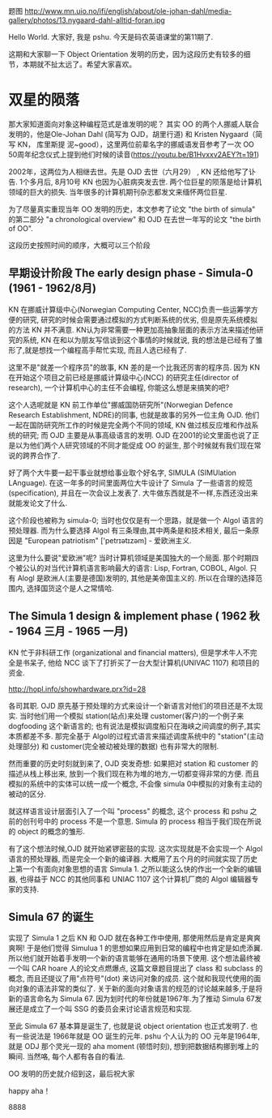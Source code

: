 
题图
http://www.mn.uio.no/ifi/english/about/ole-johan-dahl/media-gallery/photos/13.nygaard-dahl-alltid-foran.jpg


Hello World. 大家好, 我是 pshu. 今天是码农英语课堂的第11期了.


这期和大家聊一下 Object Orientation 发明的历史，因为这段历史有较多的细节，本期就不扯太远了。希望大家喜欢。


# 双星的陨落

那大家知道面向对象这种编程范式是谁发明的呢？
其实 OO 的两个人挪威人联合发明的，他是Ole-Johan Dahl (简写为 OJD，胡里行道) 和 Kristen Nygaard（简写 KN， 库里斯提 泥~good），这里两位前辈名字的挪威语发音参考了一次 OO 50周年纪念仪式上提到他们时候的读音(https://youtu.be/B1Hvxxv2AEY?t=191)

2002年，这两位为人相继去世。先是 OJD 去世（六月29） , KN 还给他写了讣告. 1个多月后, 8月10号 KN 也因为心脏病突发去世. 两个位巨星的陨落是给计算机领域的巨大的损失. 当年很多的计算机期刊杂志都发文来缅怀两位巨星.


为了尽量真实重现当年 OO 发明的历史，本文参考了论文 "the birth of simula" 的第二部分 "a chronological overview" 和 OJD 在去世一年写的论文 "the birth of OO".

这段历史按照时间的顺序，大概可以三个阶段



## 早期设计阶段 The early design phase - Simula-0 (1961 - 1962/8月)

KN 在挪威计算级中心(Norwegian Computing Center, NCC)负责一些运筹学方便的研究, 研究的时候会需要通过模拟的方式判断系统的优劣, 但是原先系统模拟的方法 KN 并不满意. KN认为非常需要一种更加高抽象层面的表示方法来描述他研究的系统, KN 在和以为朋友写信谈到这个事情的时候就说, 我的想法是已经有了雏形了,就是想找一个编程高手帮忙实现, 而且人选已经有了.

这里不是"就差一个程序员"的故事, KN 差的是一个比我还厉害的程序员. 因为 KN 在开始这个项目之前已经是挪威计算级中心(NCC) 的研究主任(director of research), 一个计算机中心的主任不会编程, 你能这么想是来搞笑的吧?

这个人选呢就是 KN 前工作单位"挪威国防研究所"(Norwegian Defence Research Establishment, NDRE)的同事, 也就是故事的另外一位主角 OJD. 他们一起在国防研究所工作的时候是完全两个不同的领域, KN 做过核反应堆和作战系统的研究; 而 OJD 主要是从事高级语言的发明. OJD 在2001的论文里面也说了正是以为他们两个人研究领域的不同才能促成 OO 的诞生, 那个时候就有我们现在常说的跨界合作了.

好了两个大牛要一起干事业就想给事业取个好名字, SIMULA (SIMUlation LAnguage). 在这一年多的时间里面两位大牛设计了 Simula 了一些语言的规范(specification), 并且在一次会议上发表了. 大牛做东西就是不一样,东西还没出来就能发论文了什么.

这个阶段也被称为 simula-0; 当时也仅仅是有一个思路，就是做一个 Algol 语言的预处理器. 而为什么要选择 Algol 有三条理由,其中两条是和技术相关, 最后一条原因是 "European patriotism" ['petrɪətɪzəm]  - 爱欧洲主义.

这里为什么要说"爱欧洲"呢? 当时计算机领域是美国独大的一个局面. 那个时期四个被公认的对当代计算机语言影响最大的语言: Lisp, Fortran, COBOL, Algol. 只有 Alogl 是欧洲人(主要是德国)发明的, 其他是美帝国主义的. 所以在合理的选择范围内, 选择国货这个是人之常情哈.


## The Simula 1 design & implement phase ( 1962 秋 - 1964 三月 - 1965 一月)

KN 忙于非科研工作 (organizational and financial matters), 但是学术牛人不完全是书呆子, 他给 NCC 谈下了打折买了一台大型计算机(UNIVAC 1107) 和项目的资金.

http://hopl.info/showhardware.prx?id=28

各司其职.
OJD 原先基于预处理的方式来设计一个新语言对他们的项目还是不太现实. 当时他们用一个模拟 station(站点)来处理 customer(客户)的一个例子来 dogfooding 这个新语言的; 也有说法是模拟调度船只在海峡之间调度的例子,其实本质都差不多. 那完全基于 Algol的过程式语言来描述调度系统中的 "station"(主动处理部分) 和 customer(完全被动被处理的数据) 也有非常大的限制.

然而重要的历史时刻就到来了, OJD 突发奇想:
如果把对 station 和 customer 的描述从栈上移出来, 放到一个我们现在称为堆的地方,一切都变得非常的方便. 而且模拟的系统中的实体可以统一成一个概念, 不会像 simula 0中模拟的对象有主动的被动的区分.

就这样语言设计层面引入了一个叫 "process" 的概念, 这个 process 和 pshu 之前的创刊号中的 process 不是一个意思. Simula 的 process 相当于我们现在所说的 object 的概念的雏形.

有了这个想法时候,OJD 就开始紧锣密鼓的实现. 这次实现就是不会实现一个 Algol 语言的预处理器, 而是完全一个新的编译器. 大概用了五个月的时间就实现了历史上第一个有面向对象思想的语言 Simula 1. 之所以能这么快的作出一个全新的编辑器, 也得益于 NCC 的其他同事和 UNIAC 1107 这个计算机厂商的 Algol 编辑器专家的支持.

## Simula 67 的诞生

实现了 Simula 1 之后 KN 和 OJD 就在各种工作中使用, 那使用然后是肯定是爽爽爽啊! 于是他们觉得 Simulua 1 的思想如果应用到日常的编程中也肯定是如虎添翼. 所以他们就开始着手发明一个新的语言能够在通用的场景下使用. 这个想法最终被一个叫 CAR hoare 人的论文点燃爆点, 这篇文章题目提出了 class 和 subclass 的概念, 而且还提议了用"点符号"(dot) 来访问对象的成员. 这个就和我现代使用的面向对象的语法非常的类似了. 关于新的面向对象语言的规范的讨论越来越多,于是将新的语言命名为 Simula 67. 因为划时代的年份就是1967年.为了推动 Simula 67发展还是成立了一个叫 SSG 的委员会来讨论语言规范和实现.

至此 Simula 67 基本算是诞生了, 也就是说 object orientation 也正式发明了. 也有一些说法是 1966年就是 OO 诞生的元年. pshu 个人认为的 OO 元年是1964年, 就是 ODJ 那个灵光一现的 aha moment (顿悟时刻), 想到把数据结构挪到堆上的瞬间. 当然咯, 每个人都有各自的看法.

OO 发明的历史就介绍到这，最后祝大家


happy  aha！


8888

